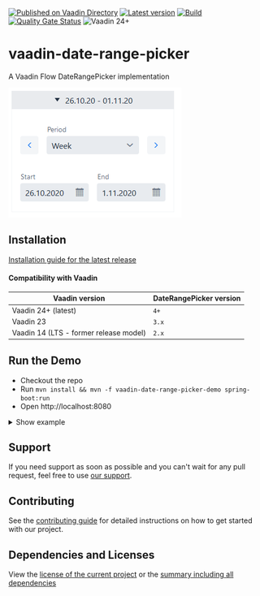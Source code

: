 [![Published on Vaadin Directory](https://img.shields.io/badge/Vaadin%20Directory-published-00b4f0?logo=vaadin)](https://vaadin.com/directory/component/daterangepicker-for-vaadin)
[![Latest version](https://img.shields.io/maven-central/v/software.xdev/vaadin-date-range-picker?logo=apache%20maven)](https://mvnrepository.com/artifact/software.xdev/vaadin-date-range-picker)
[![Build](https://img.shields.io/github/actions/workflow/status/xdev-software/vaadin-date-range-picker/checkBuild.yml?branch=develop)](https://github.com/xdev-software/vaadin-date-range-picker/actions/workflows/checkBuild.yml?query=branch%3Adevelop)
[![Quality Gate Status](https://sonarcloud.io/api/project_badges/measure?project=xdev-software_vaadin-date-range-picker&metric=alert_status)](https://sonarcloud.io/dashboard?id=xdev-software_vaadin-date-range-picker)
![Vaadin 24+](https://img.shields.io/badge/Vaadin%20Platform/Flow-24+-00b4f0)

# vaadin-date-range-picker
A Vaadin Flow DateRangePicker implementation

![demo](assets/demo.png)


## Installation
[Installation guide for the latest release](https://github.com/xdev-software/vaadin-date-range-picker/releases/latest#Installation)

#### Compatibility with Vaadin

| Vaadin version | DateRangePicker version |
| --- | --- |
| Vaadin 24+ (latest) | ``4+`` |
| Vaadin 23 | ``3.x`` |
| Vaadin 14 (LTS - former release model) | ``2.x`` |


## Run the Demo
* Checkout the repo
* Run ``mvn install && mvn -f vaadin-date-range-picker-demo spring-boot:run``
* Open http://localhost:8080


<details>
  <summary>Show example</summary>
  
  ![demo](assets/demo.avif)
</details>

## Support
If you need support as soon as possible and you can't wait for any pull request, feel free to use [our support](https://xdev.software/en/services/support).

## Contributing
See the [contributing guide](./CONTRIBUTING.md) for detailed instructions on how to get started with our project.

## Dependencies and Licenses
View the [license of the current project](LICENSE) or the [summary including all dependencies](https://xdev-software.github.io/vaadin-date-range-picker/dependencies)
